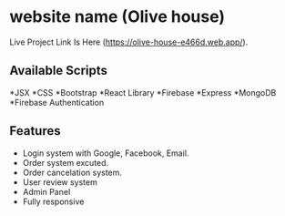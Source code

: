 # website name (Olive house)

Live Project Link Is Here (https://olive-house-e466d.web.app/).

## Available Scripts

*JSX
*CSS
*Bootstrap
*React Library
*Firebase
*Express
*MongoDB
*Firebase Authentication 

## Features

* Login system with Google, Facebook, Email.
* Order system excuted.
* Order cancelation system.
* User review system
* Admin Panel
* Fully responsive
